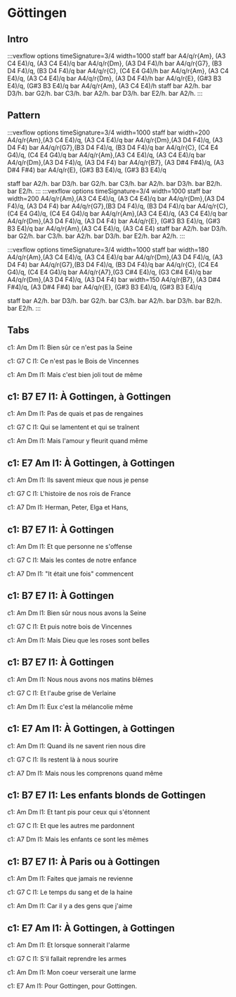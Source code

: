 ---
---

# Göttingen

## Intro
:::vexflow
options timeSignature=3/4 width=1000
staff 
  bar 
      A4/q/r{Am}, (A3 C4 E4)/q, (A3 C4 E4)/q
  bar
      A4/q/r{Dm}, (A3 D4 F4)/h
  bar
      A4/q/r{G7}, (B3 D4 F4)/q, (B3 D4 F4)/q
  bar
      A4/q/r{C}, (C4 E4 G4)/h
  bar 
      A4/q/r{Am}, (A3 C4 E4)/q, (A3 C4 E4)/q
  bar
      A4/q/r{Dm}, (A3 D4 F4)/h
  bar
      A4/q/r{E}, (G#3 B3 E4)/q, (G#3 B3 E4)/q
  bar
      A4/q/r{Am}, (A3 C4 E4)/h
staff
  bar
      A2/h.
  bar
      D3/h.
  bar
      G2/h.
  bar
      C3/h.
  bar
      A2/h.
  bar
      D3/h.
  bar
      E2/h.
  bar
      A2/h.
:::

## Pattern
:::vexflow
options timeSignature=3/4 width=1000
staff 
  bar width=200
      A4/q/r{Am},(A3 C4 E4)/q, (A3 C4 E4)/q
  bar
      A4/q/r{Dm},(A3 D4 F4)/q, (A3 D4 F4)
  bar
      A4/q/r{G7},(B3 D4 F4)/q, (B3 D4 F4)/q
  bar
      A4/q/r{C}, (C4 E4 G4)/q, (C4 E4 G4)/q
  bar 
      A4/q/r{Am},(A3 C4 E4)/q, (A3 C4 E4)/q
  bar
      A4/q/r{Dm},(A3 D4 F4)/q, (A3 D4 F4)
  bar 
      A4/q/r{B7}, (A3 D#4 F#4)/q, (A3 D#4 F#4)
  bar
      A4/q/r{E}, (G#3 B3 E4)/q, (G#3 B3 E4)/q

staff
  bar
      A2/h.
  bar
      D3/h.
  bar
      G2/h.
  bar
      C3/h.
  bar
      A2/h.
  bar
      D3/h.
  bar
      B2/h.
  bar
      E2/h.
:::
:::vexflow
options  timeSignature=3/4 width=1000
staff 
  bar width=200
      A4/q/r{Am},(A3 C4 E4)/q, (A3 C4 E4)/q
  bar
      A4/q/r{Dm},(A3 D4 F4)/q, (A3 D4 F4)
  bar
      A4/q/r{G7},(B3 D4 F4)/q, (B3 D4 F4)/q
  bar
      A4/q/r{C}, (C4 E4 G4)/q, (C4 E4 G4)/q
  bar 
      A4/q/r{Am},(A3 C4 E4)/q, (A3 C4 E4)/q
  bar
      A4/q/r{Dm},(A3 D4 F4)/q, (A3 D4 F4)
  bar
      A4/q/r{E}, (G#3 B3 E4)/q, (G#3 B3 E4)/q
  bar
      A4/q/r{Am},(A3 C4 E4)/q, (A3 C4 E4)
staff
  bar
      A2/h.
  bar
      D3/h.
  bar
      G2/h.
  bar
      C3/h.
  bar
      A2/h.
  bar
      D3/h.
  bar
      E2/h.
  bar
      A2/h.
:::

:::vexflow
options  timeSignature=3/4 width=1000
staff 
  bar width=180
      A4/q/r{Am},(A3 C4 E4)/q, (A3 C4 E4)/q
  bar
      A4/q/r{Dm},(A3 D4 F4)/q, (A3 D4 F4)
  bar
      A4/q/r{G7},(B3 D4 F4)/q, (B3 D4 F4)/q
  bar
      A4/q/r{C}, (C4 E4 G4)/q, (C4 E4 G4)/q
  bar 
      A4/q/r{A7},(G3 C#4 E4)/q, (G3 C#4 E4)/q
  bar
      A4/q/r{Dm},(A3 D4 F4)/q, (A3 D4 F4)
  bar width=150
      A4/q/r{B7}, (A3 D#4 F#4)/q, (A3 D#4 F#4)
  bar
      A4/q/r{E}, (G#3 B3 E4)/q, (G#3 B3 E4)/q

staff
  bar
      A2/h.
  bar
      D3/h.
  bar
      G2/h.
  bar
      C3/h.
  bar
      A2/h.
  bar
      D3/h.
  bar
      B2/h.
  bar
      E2/h.
:::

## Tabs

c1:      Am                   Dm
l1:  Bien sûr ce n'est pas la Seine 

c1:     G7                     C
l1:  Ce n'est pas le Bois de Vincennes 

c1:             Am                Dm
l1:  Mais c'est bien joli tout de même 

c1:          B7         E7
l1:  À Gottingen, à Gottingen 
--
 
c1:      Am                   Dm
l1:  Pas de quais et pas de rengaines 

c1:      G7                     C
l1:  Qui se lamentent et qui se traînent 

c1:          Am                  Dm
l1:  Mais l'amour y fleurit quand même 

c1:          E7           Am
l1:  À Gottingen, à Gottingen
-- 
 
c1:     Am                        Dm
l1:  Ils savent mieux que nous je pense 

c1:       G7                    C
l1:  L'histoire de nos rois de France 

c1:     A7                  Dm
l1:  Herman, Peter, Elga et Hans, 

c1:  B7      E7
l1:  À Gottingen 
-- 
 
c1:      Am                 Dm
l1:  Et que personne ne s'offense 

c1:       G7                      C
l1:  Mais les contes de notre enfance 

c1:      A7                 Dm
l1:  "It était une fois" commencent 

c1:  B7      E7
l1:  À Gottingen 
-- 
 
c1:       Am                      Dm
l1:  Bien sûr nous nous avons la Seine 

c1:     G7                    C
l1:  Et puis notre bois de Vincennes 

c1:       Am                      Dm
l1:  Mais Dieu que les roses sont belles 

c1:  B7      E7
l1:  À Gottingen 
-- 
 
c1:       Am                     Dm
l1:  Nous nous avons nos matins blêmes 

c1:     G7                  C
l1:  Et l'aube grise de Verlaine 

c1:      Am                  Dm
l1:  Eux c'est la mélancolie même 

c1:          E7           Am
l1:  À Gottingen, à Gottingen
-- 
 
c1:        Am                      Dm
l1:  Quand ils ne savent rien nous dire 

c1:       G7                   C
l1:  Ils restent là à nous sourire 

c1:      A7                          Dm
l1:  Mais nous les comprenons quand même 

c1:        B7                   E7
l1:  Les enfants blonds de Gottingen 
-- 
 
c1:      Am                        Dm
l1:  Et tant pis pour ceux qui s'étonnent 

c1:     G7                    C
l1:  Et que les autres me pardonnent 

c1:        A7                      Dm
l1:  Mais les enfants ce sont les mêmes 

c1:       B7           E7
l1:  À Paris ou à Gottingen 
-- 
 
c1:      Am                   Dm
l1:  Faites que jamais ne revienne 

c1:     G7                       C
l1:  Le temps du sang et de la haine 

c1:      Am                    Dm
l1:  Car il y a des gens que j'aime 

c1:          E7           Am
l1:  À Gottingen, à Gottingen
-- 
 
c1:     Am                   Dm
l1:  Et lorsque sonnerait l'alarme 

c1:       G7                    C
l1:  S'il fallait reprendre les armes 

c1:       Am                  Dm
l1:  Mon coeur verserait une larme 

c1:             E7             Am
l1:  Pour Gottingen, pour Gottingen.